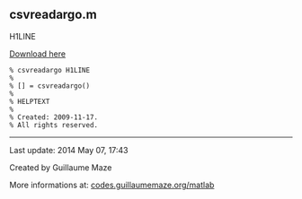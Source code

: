 ## csvreadargo.m ##
H1LINE

[Download here](http://guillaumemaze.googlecode.com/svn/trunk/matlab/codes/geophysic/csvreadargo.m)

```
% csvreadargo H1LINE
%
% [] = csvreadargo()
% 
% HELPTEXT
%
% Created: 2009-11-17.
% All rights reserved.
```

---

Last update: 2014 May 07, 17:43

Created by Guillaume Maze

More informations at: [codes.guillaumemaze.org/matlab](http://codes.guillaumemaze.org/matlab)